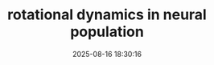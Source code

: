 ---
layout: post
title: rotational dynamics in neural population
date: 2025-08-16 18:30:16
description: start to write blog posts
tags: sample-posts
categories: sample-posts
---